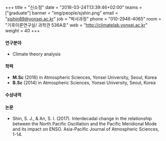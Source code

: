 +++
title = "신소정"
date = "2018-03-24T13:39:46+02:00"
teams = ["graduate"]
banner = "img/people/sjshin.png"
email = "sjshin89@yonsei.ac.kr"
job = "박사과정"
phone = "010-2946-4065"
room = "기후이론연구실/ 과학관 536A호"
web = "http://climatelab.yonsei.ac.kr"
weight = 40
+++

#### 연구분야
+ Climate theory analysis

#### 학력
 + **M.Sc** (2016) in Atmospheric Sciences, Yonsei University, Seoul, Korea
 + **B.Sc** (2014) in Atmospheric Sciences, Yonsei University, Seoul, Korea

#### 수상내역


#### 논문
+ Shin, S. J., & An, S. I. (2017). Interdecadal change in the relationship between the North Pacific Oscillation and the Pacific Meridional Mode and its impact on ENSO. Asia-Pacific Journal of Atmospheric Sciences, 1-14.
